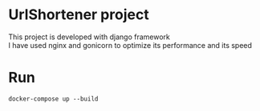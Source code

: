 
# UrlShortener project
This project is developed with django framework <br />
I have used nginx and gonicorn to optimize its performance and its speed


# Run
  `docker-compose up --build`
